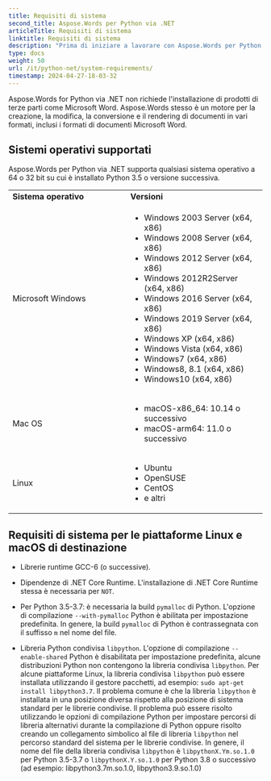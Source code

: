 ```yaml
---
title: Requisiti di sistema
second_title: Aspose.Words per Python via .NET
articleTitle: Requisiti di sistema
linktitle: Requisiti di sistema
description: "Prima di iniziare a lavorare con Aspose.Words per Python via .NET, assicurati di soddisfare i requisiti del sistema operativo, della piattaforma e dell'ambiente in modo che le attività sui tuoi dispositivi siano adeguatamente contabilizzate."
type: docs
weight: 50
url: /it/python-net/system-requirements/
timestamp: 2024-04-27-18-03-32
---
```


Aspose.Words for Python via .NET non richiede l'installazione di prodotti di terze parti come Microsoft Word. Aspose.Words stesso è un motore per la creazione, la modifica, la conversione e il rendering di documenti in vari formati, inclusi i formati di documenti Microsoft Word.

## Sistemi operativi supportati

Aspose.Words per Python via .NET supporta qualsiasi sistema operativo a 64 o 32 bit su cui è installato Python 3.5 o versione successiva.

<table>
    <tr>
        <td style="font-weight: bold; width:400px">Sistema operativo</td>
        <td style="font-weight: bold; width:400px">Versioni</td>
    </tr>
    <tr>
        <td>Microsoft Windows</td>
        <td><ul>
            <li>Windows 2003 Server (x64, x86)</li>
            <li>Windows 2008 Server (x64, x86)</li>
            <li>Windows 2012 Server (x64, x86)</li>
            <li>Windows 2012R2Server (x64, x86)</li>
            <li>Windows 2016 Server (x64, x86)</li>
            <li>Windows 2019 Server (x64, x86)</li>
            <li>Windows XP (x64, x86)</li>
            <li>Windows Vista (x64, x86)</li>
            <li>Windows7 (x64, x86)</li>
            <li>Windows8, 8.1 (x64, x86)</li>
            <li>Windows10 (x64, x86)</li>
        </ul></td>
    </tr>
    <tr>
        <td>Mac OS</td>
        <td><ul>
            <li>macOS-x86_64: 10.14 o successivo</li>
            <li>macOS-arm64: 11.0 o successivo</li>
        </ul></td>
    </tr>
    <tr>
        <td>Linux</td>
        <td><ul>
            <li>Ubuntu</li>
            <li>OpenSUSE</li>
            <li>CentOS</li>
            <li>e altri</li>
        </ul></td>
    </tr>
</table>

## Requisiti di sistema per le piattaforme Linux e macOS di destinazione

- Librerie runtime GCC-6 (o successive).

- Dipendenze di .NET Core Runtime. L'installazione di .NET Core Runtime stessa è necessaria per `NOT`.

- Per Python 3.5-3.7: è necessaria la build `pymalloc` di Python. L'opzione di compilazione `--with-pymalloc` Python è abilitata per impostazione predefinita. In genere, la build `pymalloc` di Python è contrassegnata con il suffisso `m` nel nome del file.

- Libreria Python condivisa `libpython`. L'opzione di compilazione `--enable-shared` Python è disabilitata per impostazione predefinita, alcune distribuzioni Python non contengono la libreria condivisa `libpython`. Per alcune piattaforme Linux, la libreria condivisa `libpython` può essere installata utilizzando il gestore pacchetti, ad esempio: `sudo apt-get install libpython3.7`. Il problema comune è che la libreria `libpython` è installata in una posizione diversa rispetto alla posizione di sistema standard per le librerie condivise. Il problema può essere risolto utilizzando le opzioni di compilazione Python per impostare percorsi di libreria alternativi durante la compilazione di Python oppure risolto creando un collegamento simbolico al file di libreria `libpython` nel percorso standard del sistema per le librerie condivise. In genere, il nome del file della libreria condivisa `libpython` è `libpythonX.Ym.so.1.0` per Python 3.5-3.7 o `libpythonX.Y.so.1.0` per Python 3.8 o successivo (ad esempio: libpython3.7m.so.1.0, libpython3.9.so.1.0)
